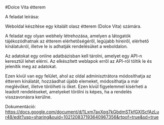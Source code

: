 #Dolce Vita étterem

A feladat leírása:

Weboldal készítése egy kitalált olasz étterem (Dolce Vita) számára.

A feladat egy olyan webhely létrehozása, amelyen a látogatók tájékozódhatnak az étterem elérhetőségéről, legújabb híreiről, elérhető kínálatukról, illetve le is adhatják rendelésüket a weboldalon.

Az adatokat egy online adatbázisban kell tárolni, amelyet egy API-n keresztül lehet elérni. Az elkészített weblapok erről az API-ról töltik le és jelenítik meg az adatokat.

Ezen kívül van egy felület, ahol az oldal adminisztrátora módosíthatja az étterem kínálatát, hozzáadhat újabb elemeket, módosíthatja a már meglévőket, illetve törölheti is őket. Ezen kívül figyelemmel kísérheti a leadott rendeléseket, amelyeket törölni is képes, ha a rendelés visszavonásra kerülne.

Dokumentáció:
https://docs.google.com/document/d/1Lxm7axXqg7kGbdmSTkfGXlScfAzLur48/edit?usp=sharing&ouid=102120837193640967356&rtpof=true&sd=true

